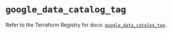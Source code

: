 # `google_data_catalog_tag`

Refer to the Terraform Registry for docs: [`google_data_catalog_tag`](https://registry.terraform.io/providers/hashicorp/google/5.35.0/docs/resources/data_catalog_tag).
